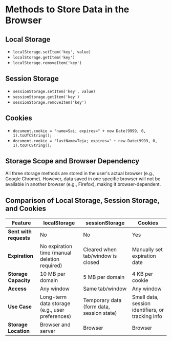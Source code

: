 # Methods to Store Data in the Browser

## Local Storage
- `localStorage.setItem('key', value)`
- `localStorage.getItem('key')`
- `localStorage.removeItem('key')`

## Session Storage
- `sessionStorage.setItem('key', value)`
- `sessionStorage.getItem('key')`
- `sessionStorage.removeItem('key')`

## Cookies
- `document.cookie = "name=Sai; expires=" + new Date(9999, 0, 1).toUTCString();`
- `document.cookie = "lastName=Teja; expires=" + new Date(9999, 0, 1).toUTCString();`

## Storage Scope and Browser Dependency
All three storage methods are stored in the user's actual browser (e.g., Google Chrome). However, data saved in one specific browser will not be available in another browser (e.g., Firefox), making it browser-dependent.

## Comparison of Local Storage, Session Storage, and Cookies

| **Feature**              | **localStorage**                                | **sessionStorage**                            | **Cookies**                                    |
|--------------------------|-------------------------------------------------|-----------------------------------------------|------------------------------------------------|
| **Sent with requests**   | No                                              | No                                            | Yes                                            |
| **Expiration**           | No expiration time (manual deletion required)   | Cleared when tab/window is closed             | Manually set expiration date                   |
| **Storage Capacity**     | 10 MB per domain                                | 5 MB per domain                               | 4 KB per cookie                                |
| **Access**               | Any window                                      | Same tab/window                               | Any window                                     |
| **Use Case**             | Long-term data storage (e.g., user preferences) | Temporary data (form data, session state)     | Small data, session identifiers, or tracking info |
| **Storage Location**     | Browser and server                              | Browser                                       | Browser                                        |

